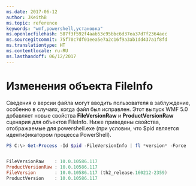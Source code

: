 ```yaml
---
ms.date: 2017-06-12
author: JKeithB
ms.topic: reference
keywords: "wmf,powershell,установка"
ms.openlocfilehash: 587f3f592f4aab53c95bbc6d37ea37d7f2364aec
ms.sourcegitcommit: 75f70c7df01eea5e7a2c16f9a3ab1dd437a1f8fd
ms.translationtype: HT
ms.contentlocale: ru-RU
ms.lasthandoff: 06/12/2017
---
```

# <a name="updates-to-fileinfo-object"></a>Изменения объекта FileInfo
Сведения о версии файла могут вводить пользователя в заблуждение, особенно в случаях, когда файл был исправлен. Этот выпуск WMF 5.0 добавляет новые свойства **FileVersionRaw** и **ProductVersionRaw** сценария для объектов FileInfo. Ниже приведены свойства, отображаемые для powershell.exe (при условии, что $pid является идентификатором процесса PowerShell).

```powershell
PS C:\> Get-Process -Id $pid -FileVersionInfo | fl *version* -Force


FileVersionRaw    : 10.0.10586.117
ProductVersionRaw : 10.0.10586.117
FileVersion       : 10.0.10586.117 (th2_release.160212-2359)
ProductVersion    : 10.0.10586.117

